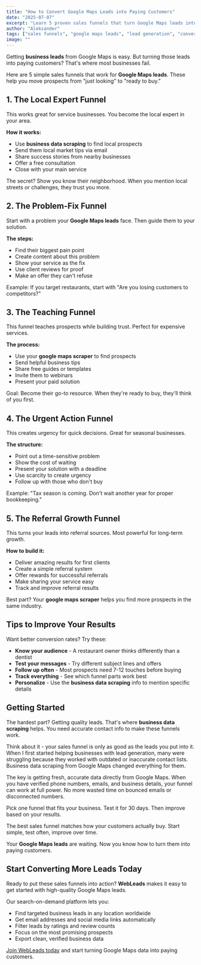 ```yaml
---
title: "How to Convert Google Maps Leads into Paying Customers"
date: "2025-07-07"
excerpt: "Learn 5 proven sales funnels that turn Google Maps leads into paying customers. From local authority positioning to referral amplification - discover strategies that actually work."
author: "Aleksander"
tags: ["sales funnels", "google maps leads", "lead generation", "conversion optimization", "digital marketing", "business development", "lead nurturing"]
image: ""
---
```


Getting **business leads** from Google Maps is easy. But turning those leads into paying customers? That's where most businesses fail.

Here are 5 simple sales funnels that work for **Google Maps leads**. These help you move prospects from "just looking" to "ready to buy."

## 1. The Local Expert Funnel

This works great for service businesses. You become the local expert in your area.

**How it works:**
- Use **business data scraping** to find local prospects
- Send them local market tips via email
- Share success stories from nearby businesses
- Offer a free consultation
- Close with your main service

The secret? Show you know their neighborhood. When you mention local streets or challenges, they trust you more.


## 2. The Problem-Fix Funnel

Start with a problem your **Google Maps leads** face. Then guide them to your solution.

**The steps:**
- Find their biggest pain point
- Create content about this problem
- Show your service as the fix
- Use client reviews for proof
- Make an offer they can't refuse

Example: If you target restaurants, start with "Are you losing customers to competitors?"

## 3. The Teaching Funnel

This funnel teaches prospects while building trust. Perfect for expensive services.

**The process:**
- Use your **google maps scraper** to find prospects
- Send helpful business tips
- Share free guides or templates
- Invite them to webinars
- Present your paid solution

Goal: Become their go-to resource. When they're ready to buy, they'll think of you first.


## 4. The Urgent Action Funnel

This creates urgency for quick decisions. Great for seasonal businesses.

**The structure:**
- Point out a time-sensitive problem
- Show the cost of waiting
- Present your solution with a deadline
- Use scarcity to create urgency
- Follow up with those who don't buy

Example: "Tax season is coming. Don't wait another year for proper bookkeeping."

## 5. The Referral Growth Funnel

This turns your leads into referral sources. Most powerful for long-term growth.

**How to build it:**
- Deliver amazing results for first clients
- Create a simple referral system
- Offer rewards for successful referrals
- Make sharing your service easy
- Track and improve referral results

Best part? Your **google maps scraper** helps you find more prospects in the same industry.


## Tips to Improve Your Results

Want better conversion rates? Try these:

- **Know your audience** - A restaurant owner thinks differently than a dentist
- **Test your messages** - Try different subject lines and offers
- **Follow up often** - Most prospects need 7-12 touches before buying
- **Track everything** - See which funnel parts work best
- **Personalize** - Use the **business data scraping** info to mention specific details

## Getting Started

The hardest part? Getting quality leads. That's where **business data scraping** helps. You need accurate contact info to make these funnels work.

Think about it - your sales funnel is only as good as the leads you put into it. When I first started helping businesses with lead generation, many were struggling because they worked with outdated or inaccurate contact lists. Business data scraping from Google Maps changed everything for them.


The key is getting fresh, accurate data directly from Google Maps. When you have verified phone numbers, emails, and business details, your funnel can work at full power. No more wasted time on bounced emails or disconnected numbers.

Pick one funnel that fits your business. Test it for 30 days. Then improve based on your results.

The best sales funnel matches how your customers actually buy. Start simple, test often, improve over time.

Your **Google Maps leads** are waiting. Now you know how to turn them into paying customers.


## Start Converting More Leads Today

Ready to put these sales funnels into action? **WebLeads** makes it easy to get started with high-quality Google Maps leads.

Our search-on-demand platform lets you:
- Find targeted business leads in any location worldwide
- Get email addresses and social media links automatically
- Filter leads by ratings and review counts
- Focus on the most promising prospects
- Export clean, verified business data

[Join WebLeads today](https://www.webleads.site) and start turning Google Maps data into paying customers.

